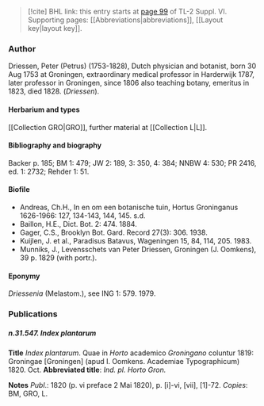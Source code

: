 > [!cite] BHL link: this entry starts at [page 99](https://www.biodiversitylibrary.org/item/103835#page/109/mode/1up) of TL-2 Suppl. VI.
> Supporting pages: [[Abbreviations|abbreviations]], [[Layout key|layout key]].

### Author

Driessen, Peter (Petrus) (1753-1828), Dutch physician and botanist, born 30 Aug 1753 at Groningen, extraordinary medical professor in Harderwijk 1787, later professor in Groningen, since 1806 also teaching botany, emeritus in 1823, died 1828. (*Driessen*).

#### Herbarium and types

[[Collection GRO|GRO]], further material at [[Collection L|L]].

#### Bibliography and biography

Backer p. 185; BM 1: 479; JW 2: 189, 3: 350, 4: 384; NNBW 4: 530; PR 2416, ed. 1: 2732; Rehder 1: 51.

#### Biofile

- Andreas, Ch.H., In en om een botanische tuin, Hortus Groninganus 1626-1966: 127, 134-143, 144, 145. s.d.
- Baillon, H.E., Dict. Bot. 2: 474. 1884.
- Gager, C.S., Brooklyn Bot. Gard. Record 27(3): 306. 1938.
- Kuijlen, J. et al., Paradisus Batavus, Wageningen 15, 84, 114, 205. 1983.
- Munniks, J., Levensschets van Peter Driessen, Groningen (J. Oomkens), 39 p. 1829 (with portr.).

#### Eponymy

*Driessenia* (Melastom.), see ING 1: 579. 1979.

### Publications

##### n.31.547. Index plantarum

**Title**
*Index plantarum*. Quae in *Horto* academico *Groningano* coluntur 1819: Groningae \[Groningen\] (apud I. Oomkens. Academiae Typographicum) 1820. Oct.
**Abbreviated title**: *Ind. pl. Horto Gron.*

**Notes**
*Publ*.: 1820 (p. vi preface 2 Mai 1820), p. \[i\]-vi, \[vii\], \[1\]-72. *Copies*: BM, GRO, L.

